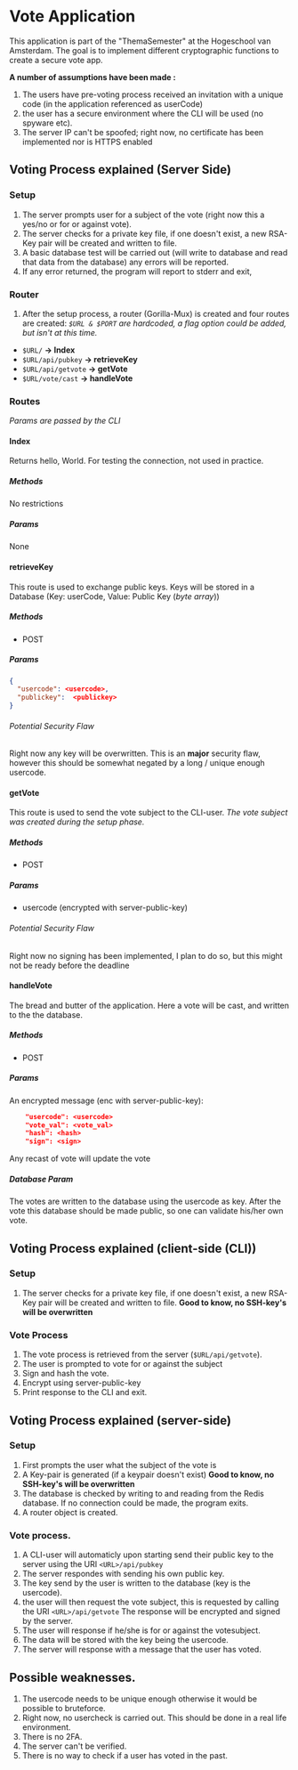 # Vote Application
This application is part of the "ThemaSemester" at the Hogeschool van Amsterdam.
The goal is to implement different cryptographic functions to create a secure vote app.

**A number of assumptions have been made :**
1. The users have pre-voting process received an invitation with a unique code (in the application referenced as userCode)
2. the user has a secure environment where the CLI will be used (no spyware etc).
3. The server IP can't be spoofed; right now, no certificate has been implemented nor is HTTPS enabled

## Voting Process explained (Server Side)
### Setup
1. The server prompts user for a subject of the vote (right now this a yes/no or for or against vote).
2. The server checks for a private key file, if one doesn't exist, a new RSA-Key pair will be created and written to file.
3. A basic database test will be carried out (will write to database and read that data from the database) any errors will be reported.
4. If any error returned, the program will report to stderr and exit,

### Router
1. After the setup process, a router (Gorilla-Mux) is created and four routes are created:
*```$URL & $PORT``` are hardcoded, a flag option could be added, but isn't at this time.*
- ```$URL/```               **-> Index** 
- ```$URL/api/pubkey```     **-> retrieveKey** 
- ```$URL/api/getvote```    **-> getVote** 
- ```$URL/vote/cast```      **-> handleVote** 

### Routes
*Params are passed by the CLI*

#### Index
Returns hello, World. For testing the connection, not used in practice.
##### Methods
No restrictions
##### Params 
None

#### retrieveKey
This route is used to exchange public keys.
Keys will be stored in a Database (Key: userCode, Value: Public Key (*byte array*))
##### Methods
* POST
##### Params
```json
{
  "usercode": <usercode>,
  "publickey":  <publickey>
}
```
###### Potential Security Flaw
Right now any key will be overwritten.
This is an **major** security flaw, however this should be somewhat negated by a long / unique enough usercode.

#### getVote
This route is used to send the vote subject to the CLI-user.
*The vote subject was created during the setup phase.*
##### Methods
* POST
##### Params
* usercode (encrypted with server-public-key)
###### Potential Security Flaw
Right now no signing has been implemented, I plan to do so, but this might not be ready before the deadline

#### handleVote
The bread and butter of the application. Here a vote will be cast, and written to the the database.
##### Methods
* POST
##### Params
An encrypted message (enc with server-public-key):
```json
    "usercode": <usercode>
    "vote_val": <vote_val>
    "hash": <hash>
    "sign": <sign>
```
Any recast of vote will update the vote
##### Database Param
The votes are written to the database using the usercode as key.
After the vote this database should be made public, so one can validate his/her own vote.



## Voting Process explained (client-side (CLI))
### Setup

1. The server checks for a private key file, if one doesn't exist, a new RSA-Key pair will be created and written to file.
   **Good to know, no SSH-key's will be overwritten**
### Vote Process
1. The vote process is retrieved from the server (```$URL/api/getvote```).
2. The user is prompted to vote for or against the subject
3. Sign and hash the vote.
4. Encrypt using server-public-key
5. Print response to the CLI and exit.

## Voting Process explained (server-side)
### Setup
1. First prompts the user what the subject of the vote is
2. A Key-pair is generated (if a keypair doesn't exist) **Good to know, no SSH-key's will be overwritten**
3. The database is checked by writing to and reading from the Redis database. If no connection could be made, the program exits.
4. A router object is created.
### Vote process.
1. A CLI-user will automaticly upon starting send their public key to the server using the URI ```<URL>/api/pubkey```
2. The server respondes with sending his own public key.
3. The key send by the user is written to the database (key is the usercode).
4. the user will then request the vote subject, this is requested by calling the URI ```<URL>/api/getvote```
The response will be encrypted and signed by the server.
5. The user will response if he/she is for or against the votesubject.
6. The data will be stored with the key being the usercode.
7. The server will response with a message that the user has voted.

## Possible weaknesses.
1. The usercode needs to be unique enough otherwise it would be possible to bruteforce. 
2. Right now, no usercheck is carried out. This should be done in a real life environment.
3. There is no 2FA.
4. The server can't be verified.
5. There is no way to check if a user has voted in the past.